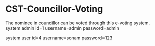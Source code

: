 # CST-Councillor-Voting
The nominee in councillor can be voted through this e-voting system.
system admin
id=1
username=admin
password=admin

system user
id=4
username=sonam
password=123
